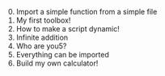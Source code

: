 0. Import a simple function from a simple file
1. My first toolbox!
2. How to make a script dynamic!
3. Infinite addition
4. Who are you5?
5. Everything can be imported
6. Build my own calculator!
